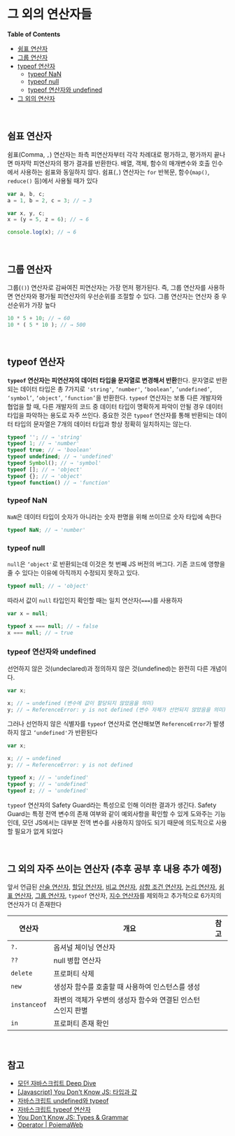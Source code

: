 # 그 외의 연산자들

**Table of Contents**

- [쉼표 연산자](#쉼표-연산자)
- [그룹 연산자](#그룹-연산자)
- [typeof 연산자](#typeof-연산자)
  - [typeof NaN](#typeof-NaN)
  - [typeof null](#typeof-null)
  - [typeof 연산자와 undefined](#typeof-연산자와-undefined)
- [그 외의 연산자](#그-외의-연산자)

<br>

## 쉼표 연산자

쉼표(Comma, `,`) 연산자는 좌측 피연산자부터 각각 차례대로 평가하고, 평가까지 끝나면 마자막 피연산자의 평가 결과를 반환한다. 배열, 객체, 함수의 매개변수와 호출 인수에서 사용하는 쉼표와 동일하지 않다. 쉼표(`,`) 연산자는 `for` 반복문, 함수(`map()`, `reduce()` 등)에서 사용될 때가 있다

```jsx
var a, b, c; 
a = 1, b = 2, c = 3; // → 3

var x, y, c; 
x = (y = 5, z = 6); // → 6

console.log(x); // → 6
```

<br>

## 그룹 연산자

그룹(`()`) 연산자로 감싸여진 피연산자는 가장 먼저 평가된다. 즉, 그룹 연산자를 사용하면 연산자와 평가될 피연산자의 우선순위를 조절할 수 있다. 그룹 연산자는 연산자 중 우선순위가 가장 높다

```jsx
10 * 5 + 10; // → 60
10 * ( 5 * 10 ); // → 500
```

<br>

## typeof 연산자

**`typeof` 연산자는 피연산자의 데이터 타입을 문자열로 변경해서 반환**한다. 문자열로 반환되는 데이터 타입은 총 7가지로 `'string'`, `‘number'`, `‘boolean’`, `‘undefined’`, `‘symbol’`, `‘object’`, `‘function’`을 반환한다. `typeof` 연산자는 보통 다른 개발자와 협업을 할 때, 다른 개발자의 코드 중 데이터 타입이 명확하게 파악이 안될 경우 데이터 타입을 파악하는 용도로 자주 쓰인다. 중요한 것은 `typeof` 연산자를 통해 반환되는 데이터 타입의 문자열은 7개의 데이터 타입과 항상 정확히 일치하지는 않는다.

```jsx
typeof ''; // → 'string'
typeof 1; // → 'number'
typeof true; // → 'boolean'
typeof undefined; // → 'undefined'
typeof Symbol(); // → 'symbol'
typeof []; // → 'object'
typeof {}; // → 'object'
typeof function() // → 'function'
```

### typeof NaN

`NaN`은 데이터 타입이 숫자가 아니라는 숫자 판명을 위해 쓰이므로 숫자 타입에 속한다

```jsx
typeof NaN; // → 'number'
```

### typeof null

`null`은 `‘object'`로 반환되는데 이것은 첫 번째 JS 버전의 버그다. 기존 코드에 영향을 줄 수 있다는 이유에 아직까지 수정되지 못하고 있다.

```jsx
typeof null; // → 'object'
```

따라서 값이 `null` 타입인지 확인할 때는 일치 연산자(`===`)를 사용하자

```jsx
var x = null; 

typeof x === null; // → false
x === null; // → true
```

### typeof 연산자와 undefined

선언하지 않은 것(undeclared)과 정의하지 않은 것(undefined)는 완전히 다른 개념이다.

```jsx
var x; 

x; // → undefined (변수에 값이 할당되지 않았음을 의미)
y; // → ReferenceError: y is not defined (변수 자체가 선언되지 않았음을 의미)
```

그러나 선언하지 않은 식별자를 `typeof` 연산자로 연산해보면 `ReferenceError`가 발생하지 않고 `‘undefined'`가 반환된다

```jsx
var x; 

x; // → undefined
y; // → ReferenceError: y is not defined

typeof x; // → 'undefined'
typeof y; // → 'undefined'
typeof z; // → 'undefined'
```

`typeof` 연산자의 Safety Guard라는 특성으로 인해 이러한 결과가 생긴다. Safety Guard는 특정 전역 변수의 존재 여부와 같이 예외사항을 확인할 수 있게 도와주는 기능인데, 모던 JS에서는 대부분 전역 변수를 사용하지 않아도 되기 때문에 의도적으로 사용할 필요가 없게 되었다

<br>

## 그 외의 자주 쓰이는 연산자 (추후 공부 후 내용 추가 예정)

앞서 언급된 [산술 연산자](), [할당 연산자](), [비교 연산자](), [삼항 조건 연산자](), [논리 연산자](), [쉼표 연산자](), [그룹 연산자](), `typeof` 연산자, [지수 연산자]()를 제외하고 추가적으로 6가지의 연산자가 더 존재한다

| 연산자       | 개요                                                        | 참고 |
| ------------ | ----------------------------------------------------------- | ---- |
| `?.`         | 옵셔널 체이닝 연산자                                        |      |
| `??`         | null 병합 연산자                                            |      |
| `delete`     | 프로퍼티 삭제                                               |      |
| `new`        | 생성자 함수를 호출할 때 사용하여 인스턴스를 생성            |      |
| `instanceof` | 좌변의 객체가 우변의 생성자 함수와 연결된 인스턴스인지 판별 |      |
| `in`         | 프로퍼티 존재 확인                                          |      |

<br>

## 참고

- [모던 자바스크립트 Deep Dive](http://www.yes24.com/Product/Goods/92742567)
- [[Javascript] You Don't Know JS: 타입과 값](https://baeharam.github.io/posts/javascript/jsyou-dont-know-js-value-and-type/)
- [자바스크립트 undefined와 typeof](https://www.huskyhoochu.com/typeof/)
- [자바스크립트 typeof 연산자](https://velog.io/@junseublim/자바스크립트-타입에-대한-완벽하게-알아보자)
- [You Don't Know JS: Types & Grammar](https://www.oreilly.com/library/view/you-dont-know/9781491905159/ch01.html)
- [Operator | PoiemaWeb](https://poiemaweb.com/js-operator)